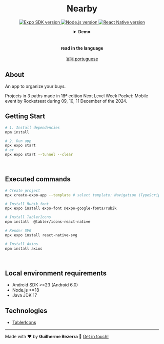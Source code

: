 <h1 align="center">
    <br>
    Nearby
</h1>

<p align="center">
  <a href="https://expo.dev">
    <img alt="Expo SDK version" src="https://img.shields.io/badge/expo--sdk-v52.0.17-blue?logo=expo&labelColor=20232A&color=5a5a5a">
  </a>

  <a href="https://nodejs.org">
    <img alt="Node.js version" src="https://img.shields.io/badge/node.js-v20.15.1-43853D?style=flat&logo=node.js&logoColor=white&labelColor=43853D&color=5a5a5a">
  </a>

  <a href="https://reactnative.dev">
    <img alt="React Native version" src="https://img.shields.io/badge/react--native-v0.76.3-blue?logo=react&labelColor=20232A&color=5a5a5a">
  </a>
</p>

<div align="center">
  <details>
  <summary><b>Demo</b></summary>
  <div style="width: 90%;">
    <img alt="app usage application demonstration" src="demo.gif" />
  </div>
  </details>
</div>

<br>

<div align="center">
  <h4 align="center">read in the language</h4>
  <a href="" hreflang="pt-br" alt="pt-br">🇧🇷 portuguese
  </a>
</div>

## About

An app to organize your buys.

Projects in 3 paths made in 18ª edition Next Level Week Pocket: Mobile event by Rocketseat during 09, 10, 11 December of the 2024.

## Getting Start

```Bash
# 1. Install dependencies
npm install

# 2. Run app
npx expo start
# or
npx expo start --tunnel --clear
```

<br>

## Executed commands

```bash
# Create project
npx create-expo-app --template # select template: Navigation (TypeScript)

# Install Rubik font
npx expo install expo-font @expo-google-fonts/rubik

# Install TablerIcons
npm install  @tabler/icons-react-native

# Render SVG
npx expo install react-native-svg

# Install Axios
npm install axios
```

<br>

## Local environment requirements

- Android SDK >=23 (Android 6.0)
- Node.js >=18
- Java JDK 17

## Technologies

- [TablerIcons](https://tabler.io/icons "TablerIcons")

---

Made with ❤️ by **Guilherme Bezerra** 👋 [Get in touch!](https://www.linkedin.com/in/gbdsantos "LinkedIn - Guilherme Bezerra")